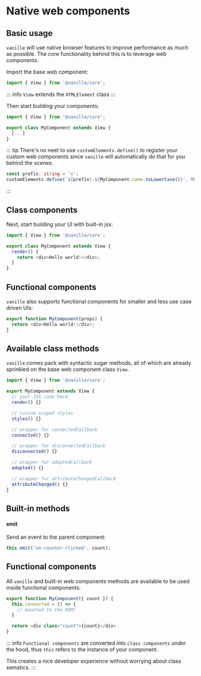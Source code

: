 # Native web components

## Basic usage

`vanille` will use native browser features to improve performance as much as possible. The core functionality behind this is to leverage web components.

Import the base web component:

```ts
import { View } from '@vanille/core';
```

::: info
`View` extends the `HTMLElement` class
:::

Then start building your components:

```ts
import { View } from '@vanille/core';

export class MyComponent extends View {
  [...]
}
```

::: tip
There's no neet to use `customElements.define()` to register your custom web components since `vanille` will automatically do that for you behind the scenes.

```ts
const prefix: string = 'v';
customElements.define(`${prefix}-${MyComponent.name.toLowerCase()}', MyComponent);
```

:::

## Class components

Next, start building your UI with built-in jsx:

```ts
import { View } from '@vanille/core';

export class MyComponent extends View {
  render() {
    return <div>Hello world!</div>;
  }
}
```

## Functional components

`vanille` also supports functional components for smaller and less use case driven UIs:

```ts
export function MyComponent(props) {
  return <div>Hello world!</div>;
}
```

## Available class methods 

`vanille` comes pack with syntactic sugar methods, all of which are already sprinkled on the base web component class `View`.

```ts
import { View } from '@vanille/core';

export MyComponent extends View {
  // your JSX code here
  render() {}

  // custom scoped styles
  styles() {}

  // wrapper for connectedCallback
  connected() {}

  // wrapper for disconnectedCallback
  disconnected() {}

  // wrapper for adoptedCallback
  adopted() {}

  // wrapper for attributeChangedCallback
  attributeChanged() {}
}

```

## Built-in methods 

#### emit

Send an event to the parent component:

```ts
this.emit('on-counter-clicked', count);
```

## Functional components

All `vanille` and built-in web components methods are available to be used inside functional components:

```ts
export function MyComponent({ count }) {
  this.connected = () => {
    // mounted to the DOM!
  }

  return <div class="count">{count}</div>
}

```

::: info
`Functional components` are converted into `class components` under the hood, thus `this` refers to the instance of your component.

This creates a nice developer experience without worrying about class sematics.
:::